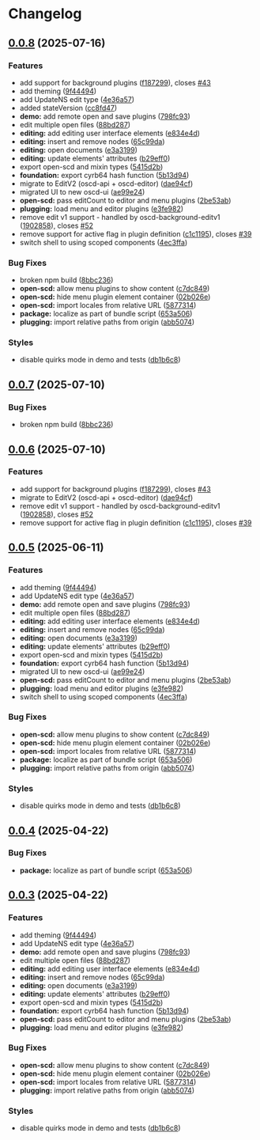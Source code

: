 # Changelog

## [0.0.8](https://github.com/stee-re/oscd-shell/compare/oscd-shell-v0.0.7...oscd-shell-v0.0.8) (2025-07-16)


### Features

* add support for background plugins ([f187299](https://github.com/stee-re/oscd-shell/commit/f187299da80d7741817f5cc0735c9a0f5050179b)), closes [#43](https://github.com/stee-re/oscd-shell/issues/43)
* add theming ([9f44494](https://github.com/stee-re/oscd-shell/commit/9f4449421ca1f8e6b2ea0225bf8f25dbf3163b99))
* add UpdateNS edit type ([4e36a57](https://github.com/stee-re/oscd-shell/commit/4e36a575e468aa9867050ddc0b4402494e4a6205))
* added stateVersion ([cc8fd47](https://github.com/stee-re/oscd-shell/commit/cc8fd476cc955497bbeaf2afdf8ebb6ef50d5702))
* **demo:** add remote open and save plugins ([798fc93](https://github.com/stee-re/oscd-shell/commit/798fc93333408bf56d350e5130734c5d60d5657c))
* edit multiple open files ([88bd287](https://github.com/stee-re/oscd-shell/commit/88bd2878e093763d4d848ed2dd0a0baa8421ae47))
* **editing:** add editing user interface elements ([e834e4d](https://github.com/stee-re/oscd-shell/commit/e834e4d0853e3cd2e2a2ce9d74120c4d06ce92bd))
* **editing:** insert and remove nodes ([65c99da](https://github.com/stee-re/oscd-shell/commit/65c99da931aa88c527504a362353da0ac443a23e))
* **editing:** open documents ([e3a3199](https://github.com/stee-re/oscd-shell/commit/e3a31999046a29a7aa44467f9b7a7fde784b982f))
* **editing:** update elements' attributes ([b29eff0](https://github.com/stee-re/oscd-shell/commit/b29eff04cdc9d14d9f002f183eeb51f7f6adaac9))
* export open-scd and mixin types ([5415d2b](https://github.com/stee-re/oscd-shell/commit/5415d2b283e15870fb3d4eec32ec630fd174b28b))
* **foundation:** export cyrb64 hash function ([5b13d94](https://github.com/stee-re/oscd-shell/commit/5b13d9466becc2f0922164b806f77d8f01a234ab))
* migrate to EditV2 (oscd-api + oscd-editor) ([dae94cf](https://github.com/stee-re/oscd-shell/commit/dae94cf172954cd5270949480ff85b1d0a3b469a))
* migrated UI to new oscd-ui ([ae99e24](https://github.com/stee-re/oscd-shell/commit/ae99e24fda427e81bfd6088f5889ea44aa410478))
* **open-scd:** pass editCount to editor and menu plugins ([2be53ab](https://github.com/stee-re/oscd-shell/commit/2be53ab8de8bad176097153240441db521b99ce8))
* **plugging:** load menu and editor plugins ([e3fe982](https://github.com/stee-re/oscd-shell/commit/e3fe98223cefd7b3a9abd49c444f5bfba3c527a8))
* remove edit v1 support - handled by  oscd-background-editv1 ([1902858](https://github.com/stee-re/oscd-shell/commit/19028581aa54d32e0732d6fb2fe4593968d70679)), closes [#52](https://github.com/stee-re/oscd-shell/issues/52)
* remove support for active flag in plugin definition ([c1c1195](https://github.com/stee-re/oscd-shell/commit/c1c119500f1df0237eb972a5da88d1af6835c54e)), closes [#39](https://github.com/stee-re/oscd-shell/issues/39)
* switch shell to using scoped components ([4ec3ffa](https://github.com/stee-re/oscd-shell/commit/4ec3ffa2fa9a454646bcda314abe168da6693337))


### Bug Fixes

* broken npm build ([8bbc236](https://github.com/stee-re/oscd-shell/commit/8bbc236e7fdd61121de0c469bc17a99535a94f59))
* **open-scd:** allow menu plugins to show content ([c7dc849](https://github.com/stee-re/oscd-shell/commit/c7dc849fa84419ab605ffafd2b0ec7ce40136fc3))
* **open-scd:** hide menu plugin element container ([02b026e](https://github.com/stee-re/oscd-shell/commit/02b026e645ebfa9c26f54afd5f292a10b56af7ef))
* **open-scd:** import locales from relative URL ([5877314](https://github.com/stee-re/oscd-shell/commit/5877314f5e2de4c3613324e51328cb463dec2d5d))
* **package:** localize as part of bundle script ([653a506](https://github.com/stee-re/oscd-shell/commit/653a50667163e9a9381d26ccb10e927f0758ec73))
* **plugging:** import relative paths from origin ([abb5074](https://github.com/stee-re/oscd-shell/commit/abb50749877ce611e4eb58bcde2e39280c429150))


### Styles

* disable quirks mode in demo and tests ([db1b6c8](https://github.com/stee-re/oscd-shell/commit/db1b6c858a97f6842526aa624311d9d1842dfc49))

## [0.0.7](https://github.com/OMICRONEnergyOSS/oscd-shell/compare/oscd-shell-v0.0.6...oscd-shell-v0.0.7) (2025-07-10)


### Bug Fixes

* broken npm build ([8bbc236](https://github.com/OMICRONEnergyOSS/oscd-shell/commit/8bbc236e7fdd61121de0c469bc17a99535a94f59))

## [0.0.6](https://github.com/OMICRONEnergyOSS/oscd-shell/compare/oscd-shell-v0.0.5...oscd-shell-v0.0.6) (2025-07-10)


### Features

* add support for background plugins ([f187299](https://github.com/OMICRONEnergyOSS/oscd-shell/commit/f187299da80d7741817f5cc0735c9a0f5050179b)), closes [#43](https://github.com/OMICRONEnergyOSS/oscd-shell/issues/43)
* migrate to EditV2 (oscd-api + oscd-editor) ([dae94cf](https://github.com/OMICRONEnergyOSS/oscd-shell/commit/dae94cf172954cd5270949480ff85b1d0a3b469a))
* remove edit v1 support - handled by  oscd-background-editv1 ([1902858](https://github.com/OMICRONEnergyOSS/oscd-shell/commit/19028581aa54d32e0732d6fb2fe4593968d70679)), closes [#52](https://github.com/OMICRONEnergyOSS/oscd-shell/issues/52)
* remove support for active flag in plugin definition ([c1c1195](https://github.com/OMICRONEnergyOSS/oscd-shell/commit/c1c119500f1df0237eb972a5da88d1af6835c54e)), closes [#39](https://github.com/OMICRONEnergyOSS/oscd-shell/issues/39)

## [0.0.5](https://github.com/OMICRONEnergyOSS/oscd-shell/compare/oscd-shell-v0.0.4...oscd-shell-v0.0.5) (2025-06-11)


### Features

* add theming ([9f44494](https://github.com/OMICRONEnergyOSS/oscd-shell/commit/9f4449421ca1f8e6b2ea0225bf8f25dbf3163b99))
* add UpdateNS edit type ([4e36a57](https://github.com/OMICRONEnergyOSS/oscd-shell/commit/4e36a575e468aa9867050ddc0b4402494e4a6205))
* **demo:** add remote open and save plugins ([798fc93](https://github.com/OMICRONEnergyOSS/oscd-shell/commit/798fc93333408bf56d350e5130734c5d60d5657c))
* edit multiple open files ([88bd287](https://github.com/OMICRONEnergyOSS/oscd-shell/commit/88bd2878e093763d4d848ed2dd0a0baa8421ae47))
* **editing:** add editing user interface elements ([e834e4d](https://github.com/OMICRONEnergyOSS/oscd-shell/commit/e834e4d0853e3cd2e2a2ce9d74120c4d06ce92bd))
* **editing:** insert and remove nodes ([65c99da](https://github.com/OMICRONEnergyOSS/oscd-shell/commit/65c99da931aa88c527504a362353da0ac443a23e))
* **editing:** open documents ([e3a3199](https://github.com/OMICRONEnergyOSS/oscd-shell/commit/e3a31999046a29a7aa44467f9b7a7fde784b982f))
* **editing:** update elements' attributes ([b29eff0](https://github.com/OMICRONEnergyOSS/oscd-shell/commit/b29eff04cdc9d14d9f002f183eeb51f7f6adaac9))
* export open-scd and mixin types ([5415d2b](https://github.com/OMICRONEnergyOSS/oscd-shell/commit/5415d2b283e15870fb3d4eec32ec630fd174b28b))
* **foundation:** export cyrb64 hash function ([5b13d94](https://github.com/OMICRONEnergyOSS/oscd-shell/commit/5b13d9466becc2f0922164b806f77d8f01a234ab))
* migrated UI to new oscd-ui ([ae99e24](https://github.com/OMICRONEnergyOSS/oscd-shell/commit/ae99e24fda427e81bfd6088f5889ea44aa410478))
* **open-scd:** pass editCount to editor and menu plugins ([2be53ab](https://github.com/OMICRONEnergyOSS/oscd-shell/commit/2be53ab8de8bad176097153240441db521b99ce8))
* **plugging:** load menu and editor plugins ([e3fe982](https://github.com/OMICRONEnergyOSS/oscd-shell/commit/e3fe98223cefd7b3a9abd49c444f5bfba3c527a8))
* switch shell to using scoped components ([4ec3ffa](https://github.com/OMICRONEnergyOSS/oscd-shell/commit/4ec3ffa2fa9a454646bcda314abe168da6693337))


### Bug Fixes

* **open-scd:** allow menu plugins to show content ([c7dc849](https://github.com/OMICRONEnergyOSS/oscd-shell/commit/c7dc849fa84419ab605ffafd2b0ec7ce40136fc3))
* **open-scd:** hide menu plugin element container ([02b026e](https://github.com/OMICRONEnergyOSS/oscd-shell/commit/02b026e645ebfa9c26f54afd5f292a10b56af7ef))
* **open-scd:** import locales from relative URL ([5877314](https://github.com/OMICRONEnergyOSS/oscd-shell/commit/5877314f5e2de4c3613324e51328cb463dec2d5d))
* **package:** localize as part of bundle script ([653a506](https://github.com/OMICRONEnergyOSS/oscd-shell/commit/653a50667163e9a9381d26ccb10e927f0758ec73))
* **plugging:** import relative paths from origin ([abb5074](https://github.com/OMICRONEnergyOSS/oscd-shell/commit/abb50749877ce611e4eb58bcde2e39280c429150))


### Styles

* disable quirks mode in demo and tests ([db1b6c8](https://github.com/OMICRONEnergyOSS/oscd-shell/commit/db1b6c858a97f6842526aa624311d9d1842dfc49))

## [0.0.4](https://github.com/OMICRONEnergyOSS/open-scd-core/compare/open-scd-core-v0.0.3...open-scd-core-v0.0.4) (2025-04-22)


### Bug Fixes

* **package:** localize as part of bundle script ([653a506](https://github.com/OMICRONEnergyOSS/open-scd-core/commit/653a50667163e9a9381d26ccb10e927f0758ec73))

## [0.0.3](https://github.com/OMICRONEnergyOSS/open-scd-core/compare/open-scd-core-v0.0.2...open-scd-core-v0.0.3) (2025-04-22)


### Features

* add theming ([9f44494](https://github.com/OMICRONEnergyOSS/open-scd-core/commit/9f4449421ca1f8e6b2ea0225bf8f25dbf3163b99))
* add UpdateNS edit type ([4e36a57](https://github.com/OMICRONEnergyOSS/open-scd-core/commit/4e36a575e468aa9867050ddc0b4402494e4a6205))
* **demo:** add remote open and save plugins ([798fc93](https://github.com/OMICRONEnergyOSS/open-scd-core/commit/798fc93333408bf56d350e5130734c5d60d5657c))
* edit multiple open files ([88bd287](https://github.com/OMICRONEnergyOSS/open-scd-core/commit/88bd2878e093763d4d848ed2dd0a0baa8421ae47))
* **editing:** add editing user interface elements ([e834e4d](https://github.com/OMICRONEnergyOSS/open-scd-core/commit/e834e4d0853e3cd2e2a2ce9d74120c4d06ce92bd))
* **editing:** insert and remove nodes ([65c99da](https://github.com/OMICRONEnergyOSS/open-scd-core/commit/65c99da931aa88c527504a362353da0ac443a23e))
* **editing:** open documents ([e3a3199](https://github.com/OMICRONEnergyOSS/open-scd-core/commit/e3a31999046a29a7aa44467f9b7a7fde784b982f))
* **editing:** update elements' attributes ([b29eff0](https://github.com/OMICRONEnergyOSS/open-scd-core/commit/b29eff04cdc9d14d9f002f183eeb51f7f6adaac9))
* export open-scd and mixin types ([5415d2b](https://github.com/OMICRONEnergyOSS/open-scd-core/commit/5415d2b283e15870fb3d4eec32ec630fd174b28b))
* **foundation:** export cyrb64 hash function ([5b13d94](https://github.com/OMICRONEnergyOSS/open-scd-core/commit/5b13d9466becc2f0922164b806f77d8f01a234ab))
* **open-scd:** pass editCount to editor and menu plugins ([2be53ab](https://github.com/OMICRONEnergyOSS/open-scd-core/commit/2be53ab8de8bad176097153240441db521b99ce8))
* **plugging:** load menu and editor plugins ([e3fe982](https://github.com/OMICRONEnergyOSS/open-scd-core/commit/e3fe98223cefd7b3a9abd49c444f5bfba3c527a8))


### Bug Fixes

* **open-scd:** allow menu plugins to show content ([c7dc849](https://github.com/OMICRONEnergyOSS/open-scd-core/commit/c7dc849fa84419ab605ffafd2b0ec7ce40136fc3))
* **open-scd:** hide menu plugin element container ([02b026e](https://github.com/OMICRONEnergyOSS/open-scd-core/commit/02b026e645ebfa9c26f54afd5f292a10b56af7ef))
* **open-scd:** import locales from relative URL ([5877314](https://github.com/OMICRONEnergyOSS/open-scd-core/commit/5877314f5e2de4c3613324e51328cb463dec2d5d))
* **plugging:** import relative paths from origin ([abb5074](https://github.com/OMICRONEnergyOSS/open-scd-core/commit/abb50749877ce611e4eb58bcde2e39280c429150))


### Styles

* disable quirks mode in demo and tests ([db1b6c8](https://github.com/OMICRONEnergyOSS/open-scd-core/commit/db1b6c858a97f6842526aa624311d9d1842dfc49))
